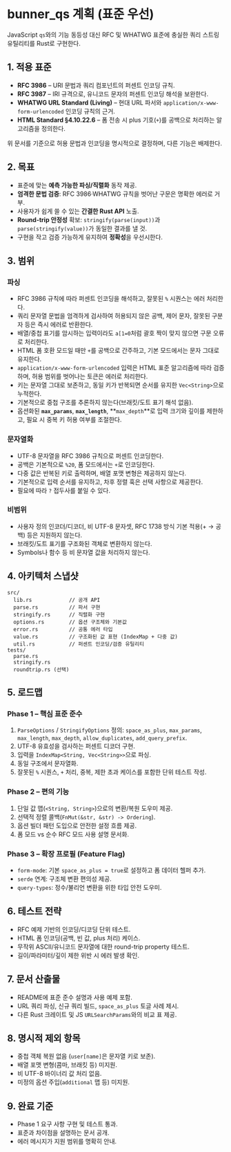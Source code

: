 # bunner_qs 계획 (표준 우선)

JavaScript `qs`와의 기능 동등성 대신 RFC 및 WHATWG 표준에 충실한 쿼리 스트링 유틸리티를 Rust로 구현한다.

## 1. 적용 표준
- **RFC 3986** – URI 문법과 쿼리 컴포넌트의 퍼센트 인코딩 규칙.
- **RFC 3987** – IRI 규격으로, 유니코드 문자의 퍼센트 인코딩 해석을 보완한다.
- **WHATWG URL Standard (Living)** – 현대 URL 파서와 `application/x-www-form-urlencoded` 인코딩 규칙의 근거.
- **HTML Standard §4.10.22.6** – 폼 전송 시 plus 기호(`+`)를 공백으로 처리하는 알고리즘을 정의한다.

위 문서를 기준으로 허용 문법과 인코딩을 명시적으로 결정하며, 다른 기능은 배제한다.

## 2. 목표
- 표준에 맞는 **예측 가능한 파싱/직렬화** 동작 제공.
- **엄격한 문법 검증**: RFC 3986·WHATWG 규칙을 벗어난 구문은 명확한 에러로 거부.
- 사용자가 쉽게 쓸 수 있는 **간결한 Rust API** 노출.
- **Round-trip 안정성** 확보: `stringify(parse(input))`과 `parse(stringify(value))`가 동일한 결과를 낼 것.
- 구현을 작고 검증 가능하게 유지하여 **정확성**을 우선시한다.

## 3. 범위
### 파싱
- RFC 3986 규칙에 따라 퍼센트 인코딩을 해석하고, 잘못된 `%` 시퀀스는 에러 처리한다.
- 쿼리 문자열 문법을 엄격하게 검사하여 허용되지 않은 공백, 제어 문자, 잘못된 구분자 등은 즉시 에러로 반환한다.
- 배열/중첩 표기를 암시하는 입력이라도 `a[1=0`처럼 괄호 짝이 맞지 않으면 구문 오류로 처리한다.
- HTML 폼 호환 모드일 때만 `+`를 공백으로 간주하고, 기본 모드에서는 문자 그대로 유지한다.
- `application/x-www-form-urlencoded` 입력은 HTML 표준 알고리즘에 따라 검증하며, 허용 범위를 벗어나는 토큰은 에러로 처리한다.
- 키는 문자열 그대로 보존하고, 동일 키가 반복되면 순서를 유지한 `Vec<String>`으로 누적한다.
- 기본적으로 중첩 구조를 추론하지 않는다(브래킷/도트 표기 해석 없음).
- 옵션화된 **`max_params`**, **`max_length`**, **`max_depth`**로 입력 크기와 깊이를 제한하고, 필요 시 중복 키 허용 여부를 조절한다.

### 문자열화
- UTF-8 문자열을 RFC 3986 규칙으로 퍼센트 인코딩한다.
- 공백은 기본적으로 `%20`, 폼 모드에서는 `+`로 인코딩한다.
- 다중 값은 반복된 키로 출력하며, 배열 포맷 변형은 제공하지 않는다.
- 기본적으로 입력 순서를 유지하고, 차후 정렬 훅은 선택 사항으로 제공한다.
- 필요에 따라 `?` 접두사를 붙일 수 있다.

### 비범위
- 사용자 정의 인코더/디코더, 비 UTF-8 문자셋, RFC 1738 방식 기본 적용(+ → 공백) 등은 지원하지 않는다.
- 브래킷/도트 표기를 구조화된 객체로 변환하지 않는다.
- Symbols나 함수 등 비 문자열 값을 처리하지 않는다.

## 4. 아키텍처 스냅샷
```
src/
  lib.rs            // 공개 API
  parse.rs          // 파서 구현
  stringify.rs      // 직렬화 구현
  options.rs        // 옵션 구조체와 기본값
  error.rs          // 공통 에러 타입
  value.rs          // 구조화된 값 표현 (IndexMap + 다중 값)
  util.rs           // 퍼센트 인코딩/검증 유틸리티
tests/
  parse.rs
  stringify.rs
  roundtrip.rs (선택)
```

## 5. 로드맵
### Phase 1 – 핵심 표준 준수
1. `ParseOptions` / `StringifyOptions` 정의: `space_as_plus`, `max_params`, `max_length`, `max_depth`, `allow_duplicates`, `add_query_prefix`.
2. UTF-8 유효성을 검사하는 퍼센트 디코더 구현.
3. 입력을 `IndexMap<String, Vec<String>>`으로 파싱.
4. 동일 구조에서 문자열화.
5. 잘못된 `%` 시퀀스, `+` 처리, 중복, 제한 초과 케이스를 포함한 단위 테스트 작성.

### Phase 2 – 편의 기능
1. 단일 값 맵(`<String, String>`)으로의 변환/복원 도우미 제공.
2. 선택적 정렬 콜백(`FnMut(&str, &str) -> Ordering`).
3. 옵션 빌더 패턴 도입으로 안전한 설정 흐름 제공.
4. 폼 모드 vs 순수 RFC 모드 사용 설명 문서화.

### Phase 3 – 확장 프로필 (Feature Flag)
- `form-mode`: 기본 `space_as_plus = true`로 설정하고 폼 데이터 헬퍼 추가.
- `serde` 연계: 구조체 변환 편의성 제공.
- `query-types`: 정수/불리언 변환을 위한 타입 안전 도우미.

## 6. 테스트 전략
- RFC 예제 기반의 인코딩/디코딩 단위 테스트.
- HTML 폼 인코딩(공백, 빈 값, plus 처리) 케이스.
- 무작위 ASCII/유니코드 문자열에 대한 round-trip property 테스트.
- 길이/파라미터/깊이 제한 위반 시 에러 발생 확인.

## 7. 문서 산출물
- README에 표준 준수 설명과 사용 예제 포함.
- URL 쿼리 파싱, 신규 쿼리 빌드, `space_as_plus` 토글 사례 제시.
- 다른 Rust 크레이트 및 JS `URLSearchParams`와의 비교 표 제공.

## 8. 명시적 제외 항목
- 중첩 객체 복원 없음 (`user[name]`은 문자열 키로 보존).
- 배열 포맷 변형(콤마, 브래킷 등) 미지원.
- 비 UTF-8 바이너리 값 처리 없음.
- 미정의 옵션 주입(`additional` 맵 등) 미지원.

## 9. 완료 기준
- Phase 1 요구 사항 구현 및 테스트 통과.
- 표준과 차이점을 설명하는 문서 공개.
- 에러 메시지가 지원 범위를 명확히 안내.

